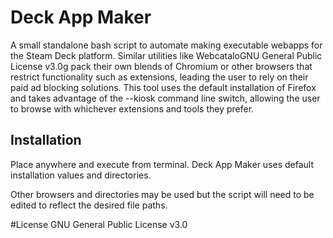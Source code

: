 # Deck App Maker 
A small standalone bash script to automate making executable webapps for the Steam Deck platform. Similar utilities like WebcataloGNU General Public License v3.0g pack their own blends of Chromium or other browsers that restrict functionality such as extensions, leading the user to rely on their paid ad blocking solutions. This tool uses the default installation of Firefox and takes advantage of the --kiosk command line switch, allowing the user to browse with whichever extensions and tools they prefer.

## Installation
Place anywhere and execute from terminal. Deck App Maker uses default installation values and directories.

Other browsers and directories may be used but the script will need to be edited to reflect the desired file paths.

#License
GNU General Public License v3.0
